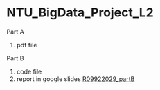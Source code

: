 # NTU_BigData_Project_L2
Part A 
1. pdf file

Part B 
1. code file
2. report in google slides [R09922029_partB](https://docs.google.com/presentation/d/1W1E2VbFhaOlVPJO47BzVYrI1iKLef8VIdF2ocazsmZg/edit#slide=id.gcf575c7f9c_0_0)
